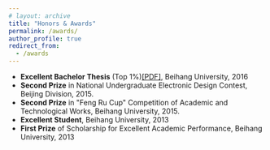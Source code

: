 ```yaml
---
# layout: archive
title: "Honors & Awards"
permalink: /awards/
author_profile: true
redirect_from:
  - /awards
---
```


- **Excellent Bachelor Thesis** (Top 1%)[[PDF]](https://cleartune.github.io/files/Paper_Fingerprint.pdf), Beihang University, 2016
- **Second Prize** in National Undergraduate Electronic Design Contest, Beijing Division, 2015. 
- **Second Prize** in "Feng Ru Cup" Competition of Academic and Technological Works, Beihang University, 2015.
- **Excellent Student**, Beihang University, 2013 
- **First Prize** of Scholarship for Excellent Academic Performance, Beihang University, 2013
